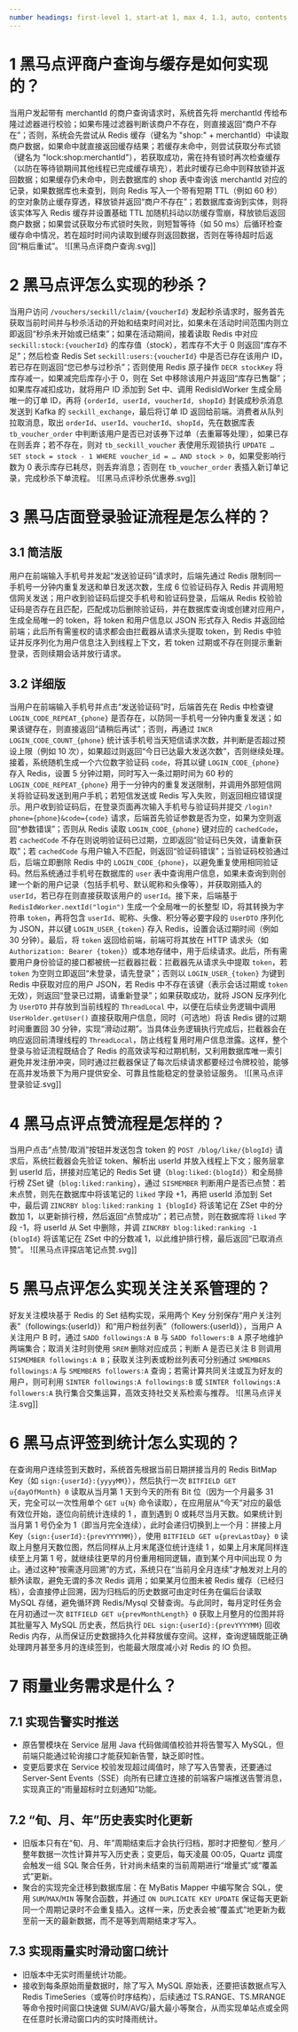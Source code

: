 ```yaml
---
number headings: first-level 1, start-at 1, max 4, 1.1, auto, contents ^toc
---
```

# 1 黑马点评商户查询与缓存是如何实现的？

当用户发起带有 merchantId 的商户查询请求时，系统首先将 merchantId 传给布隆过滤器进行校验；如果布隆过滤器判断该商户不存在，则直接返回“商户不存在”；否则，系统会先尝试从 Redis 缓存（键名为 "shop:" + merchantId）中读取商户数据，如果命中就直接返回缓存结果；若缓存未命中，则尝试获取分布式锁（键名为 "lock:shop:merchantId"），若获取成功，需在持有锁时再次检查缓存（以防在等待锁期间其他线程已完成缓存填充），若此时缓存已命中则释放锁并返回数据；如果缓存仍未命中，则去数据库的 shop 表中查询该 merchantId 对应的记录，如果数据库也未查到，则向 Redis 写入一个带有短期 TTL（例如 60 秒）的空对象防止缓存穿透，释放锁并返回“商户不存在”；若数据库查询到实体，则将该实体写入 Redis 缓存并设置基础 TTL 加随机抖动以防缓存雪崩，释放锁后返回商户数据；如果尝试获取分布式锁时失败，则短暂等待（如 50 ms）后循环检查缓存命中情况，若在超时时间内读取到缓存则返回数据，否则在等待超时后返回“稍后重试”。
![[黑马点评商户查询.svg]]

# 2 黑马点评怎么实现的秒杀？

当用户访问 `/vouchers/seckill/claim/{voucherId}` 发起秒杀请求时，服务首先获取当前时间并与秒杀活动的开始和结束时间对比，如果未在活动时间范围内则立即返回“秒杀未开始或已结束”；如果在活动期间，接着读取 Redis 中对应 `seckill:stock:{voucherId}` 的库存值（stock），若库存不大于 0 则返回“库存不足”；然后检查 Redis Set `seckill:users:{voucherId}` 中是否已存在该用户 ID，若已存在则返回“您已参与过秒杀”；否则使用 Redis 原子操作 `DECR stockKey` 将库存减一，如果减完后库存小于 0，则在 Set 中移除该用户并返回“库存已售罄”；如果库存减扣成功，就将用户 ID 添加到 Set 中、调用 RedisIdWorker 生成全局唯一的订单 ID，再将 `{orderId, userId, voucherId, shopId}` 封装成秒杀消息发送到 Kafka 的 `seckill_exchange`，最后将订单 ID 返回给前端。消费者从队列拉取消息，取出 `orderId`、`userId`、`voucherId`、`shopId`，先在数据库表 `tb_voucher_order` 中判断该用户是否已对该券下过单（去重幂等处理），如果已存在则丢弃；若不存在，则对 `tb_seckill_voucher` 表使用乐观锁执行 `UPDATE … SET stock = stock - 1 WHERE voucher_id = … AND stock > 0`，如果受影响行数为 0 表示库存已耗尽，则丢弃消息；否则在 `tb_voucher_order` 表插入新订单记录，完成秒杀下单流程。
![[黑马点评秒杀优惠券.svg]]

# 3 黑马店面登录验证流程是怎么样的？

## 3.1 简洁版

用户在前端输入手机号并发起“发送验证码”请求时，后端先通过 Redis 限制同一手机号一分钟内重复发送和单日发送次数，生成 6 位验证码存入 Redis 并调用短信网关发送；用户收到验证码后提交手机号和验证码登录，后端从 Redis 校验验证码是否存在且匹配，匹配成功后删除验证码，并在数据库查询或创建对应用户，生成全局唯一的 token，将 token 和用户信息以 JSON 形式存入 Redis 并返回给前端；此后所有需鉴权的请求都会由拦截器从请求头提取 token，到 Redis 中验证并反序列化为用户信息注入到线程上下文，若 token 过期或不存在则提示重新登录，否则续期会话并放行请求。

## 3.2 详细版

当用户在前端输入手机号并点击“发送验证码”时，后端首先在 Redis 中检查键 `LOGIN_CODE_REPEAT_{phone}` 是否存在，以防同一手机号一分钟内重复发送；如果该键存在，则直接返回“请稍后再试”；否则，再通过 `INCR LOGIN_CODE_COUNT_{phone}` 统计该手机号当天短信请求次数，并判断是否超过预设上限（例如 10 次），如果超过则返回“今日已达最大发送次数”，否则继续处理。接着，系统随机生成一个六位数字验证码 `code`，将其以键 `LOGIN_CODE_{phone}` 存入 Redis，设置 5 分钟过期，同时写入一条过期时间为 60 秒的 `LOGIN_CODE_REPEAT_{phone}` 用于一分钟内的重复发送限制，并调用外部短信网关将验证码发送到用户手机；若短信发送或 Redis 写入失败，则返回相应错误提示。用户收到验证码后，在登录页面再次输入手机号与验证码并提交 `/login?phone={phone}&code={code}` 请求，后端首先验证参数是否为空，如果为空则返回“参数错误”；否则从 Redis 读取 `LOGIN_CODE_{phone}` 键对应的 `cachedCode`，若 `cachedCode` 不存在则说明验证码已过期，立即返回“验证码已失效，请重新获取”；若 `cachedCode` 与用户输入不匹配，则返回“验证码错误”；当验证码校验通过后，后端立即删除 Redis 中的 `LOGIN_CODE_{phone}`，以避免重复使用相同验证码。然后系统通过手机号在数据库的 `user` 表中查询用户信息，如果未查询到则创建一个新的用户记录（包括手机号、默认昵称和头像等），并获取刚插入的 `userId`，若已存在则直接获取该用户的 `userId`。接下来，后端基于 `RedisIdWorker.nextId("login")` 生成一个全局唯一的长整型 ID，将其转换为字符串 `token`，再将包含 `userId`、昵称、头像、积分等必要字段的 `UserDTO` 序列化为 JSON，并以键 `LOGIN_USER_{token}` 存入 Redis，设置会话过期时间（例如 30 分钟）。最后，将 `token` 返回给前端，前端可将其放在 HTTP 请求头（如 `Authorization: Bearer {token}`）或本地存储中，用于后续请求。此后，所有需要用户身份验证的接口都被统一拦截器拦截：拦截器先从请求头中提取 `token`，若 `token` 为空则立即返回“未登录，请先登录”；否则以 `LOGIN_USER_{token}` 为键到 Redis 中获取对应的用户 JSON，若 Redis 中不存在该键（表示会话过期或 `token` 无效），则返回“登录已过期，请重新登录”；如果获取成功，就将 JSON 反序列化为 `UserDTO` 并存放到当前线程的 `ThreadLocal` 中，以便在后续业务逻辑中调用 `UserHolder.getUser()` 直接获取用户信息，同时（可选地）将该 Redis 键的过期时间重置回 30 分钟，实现“滑动过期”。当具体业务逻辑执行完成后，拦截器会在响应返回前清理线程的 `ThreadLocal`，防止线程复用时用户信息泄露。这样，整个登录与验证流程既结合了 Redis 的高效读写和过期机制，又利用数据库唯一索引避免并发注册冲突，同时通过拦截器保证了每次后续请求都要经过令牌校验，能够在高并发场景下为用户提供安全、可靠且性能稳定的登录验证服务。
![[黑马点评登录验证.svg]]

# 4 黑马点评点赞流程是怎样的？

当用户点击“点赞/取消”按钮并发送包含 token 的 `POST /blog/like/{blogId}` 请求后，系统拦截器会先验证 token、解析出 userId 并放入线程上下文；服务层拿到 userId 后，拼接对应笔记的 Redis Set 键（`blog:liked:{blogId}`）和全局排行榜 ZSet 键（`blog:liked:ranking`），通过 `SISMEMBER` 判断用户是否已点赞：若未点赞，则先在数据库中将该笔记的 `liked` 字段 +1，再把 userId 添加到 Set 中，最后调 `ZINCRBY blog:liked:ranking 1 {blogId}` 将该笔记在 ZSet 中的分数加 1，以更新排行榜，然后返回“点赞成功”；若已点赞，则在数据库将 `liked` 字段 -1，将 userId 从 Set 中删除，并调 `ZINCRBY blog:liked:ranking -1 {blogId}` 将该笔记在 ZSet 中的分数减 1，以此维护排行榜，最后返回“已取消点赞”。
![[黑马点评探店笔记点赞.svg]]

# 5 黑马点评怎么实现关注关系管理的？

好友关注模块基于 Redis 的 Set 结构实现，采用两个 Key 分别保存“用户关注列表”（followings:{userId}）和“用户粉丝列表”（followers:{userId}），当用户 A 关注用户 B 时，通过 `SADD followings:A B` 与 `SADD followers:B A` 原子地维护两端集合；取消关注时则使用 `SREM` 删除对应成员；判断 A 是否已关注 B 则调用 `SISMEMBER followings:A B`；获取关注列表或粉丝列表可分别通过 `SMEMBERS followings:A` 与 `SMEMBERS followers:A` 查询；若需计算共同关注或互为好友的用户，则可利用 `SINTER followings:A followings:B` 或 `SINTER followings:A followers:A` 执行集合交集运算，高效支持社交关系检索与推荐。
![[黑马点评关注.svg]]

# 6 黑马点评签到统计怎么实现的？

在查询用户连续签到天数时，系统首先根据当前日期拼接当月的 Redis BitMap Key（如 `sign:{userId}:{yyyyMM}`），然后执行一次 `BITFIELD GET u{dayOfMonth} 0` 读取从当月第 1 天到今天的所有 Bit 位（因为一个月最多 31 天，完全可以一次性用单个 `GET u{N}` 命令读取），在应用层从“今天”对应的最低有效位开始，逐位向前统计连续的 1 ，直到遇到 0 或耗尽当月天数。如果统计到当月第 1 号仍全为 1（即当月完全连续），此时会递归切换到上一个月：拼接上月 Key（`sign:{userId}:{prevYYYYMM}`），使用 `BITFIELD GET u{prevLastDay} 0` 读取上月整月天数位图，然后同样从上月末尾逐位统计连续 1 ，如果上月末尾同样连续至上月第 1 号，就继续往更早的月份重用相同逻辑，直到某个月中间出现 0 为止。通过这种“按需逐月回溯”的方式，系统只在“当前月全月连续”才触发对上月的额外读取，避免无谓的多次 Redis 调用；如果某月位图未被 Redis 缓存（已经归档），会直接停止回溯，因为归档后的历史数据可由定时任务在偏后台读取 MySQL 存储，避免循环跨 Redis/Mysql 交替查询。与此同时，每月定时任务会在月初通过一次 `BITFIELD GET u{prevMonthLength} 0` 获取上月整月的位图并将其批量写入 MySQL 历史表，然后执行 `DEL sign:{userId}:{prevYYYYMM}` 回收 Redis 内存，从而保证历史数据持久化并释放缓存空间。这样，查询逻辑既能正确处理跨月甚至多月的连续签到，也能最大限度减小对 Redis 的 IO 负担。

# 7 雨量业务需求是什么？

## 7.1 实现告警实时推送

- 原告警模块在 Service 层用 Java 代码做阈值校验并将告警写入 MySQL，但前端只能通过轮询接口才能获知新告警，缺乏即时性。
- 变更后要求在 Service 校验发现超过阈值时，除了写入告警表，还要通过 Server-Sent Events（SSE）向所有已建立连接的前端客户端推送告警消息，实现真正的“雨量超标时立刻通知”功能。

## 7.2 “旬、月、年”历史表实时化更新

- 旧版本只有在“旬、月、年”周期结束后才会执行归档，那时才把整旬／整月／整年数据一次性计算并写入历史表；变更后，每天凌晨 00:05，Quartz 调度会触发一组 SQL 聚合任务，针对尚未结束的当前周期进行“增量式”或“覆盖式”更新。
- 聚合的实现完全迁移到数据库层：在 MyBatis Mapper 中编写聚合 SQL，使用 `SUM`/`MAX`/`MIN` 等聚合函数，并通过 `ON DUPLICATE KEY UPDATE` 保证每天更新同一个周期记录时不会重复插入。这样一来，历史表会被“覆盖式”地更新为截至前一天的最新数据，而不是等到周期结束才写入。

## 7.3 实现雨量实时滑动窗口统计

- 旧版本中无实时雨量统计功能。
- 接收到每条原始雨量数据时，除了写入 MySQL 原始表，还要把该数据点写入 Redis TimeSeries（或等价时序结构），后续通过 TS.RANGE、TS.MRANGE 等命令按时间窗口快速做 SUM/AVG/最大最小等聚合，从而实现单站点或全网在任意时长滑动窗口内的实时降雨统计。


